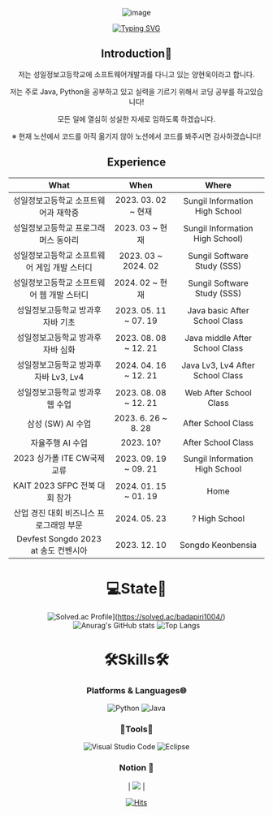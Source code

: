 <div align="center">
  
![image](https://github.com/dbsrjs/dbsrjs/assets/124150775/41c9f88b-8b8f-4efd-9626-e038b753b984)<div align="center">
[![Typing SVG](https://readme-typing-svg.herokuapp.com?font=Chewy&color=337edd&size=100&center=true&vCenter=true&width=500&height=100&lines=%E3%80%80%E3%80%80Hello+world!+%E3%80%80%E3%80%80)](https://git.io/typing-svg)

</a>
</div>

<div align=center>

## Introduction💬<br>
<p>저는 성일정보고등학교에 소프트웨어개발과를 다니고 있는 양현욱이라고 합니다.</p>
<p>저는 주로 Java, Python을 공부하고 있고 실력을 기르기 위해서 코딩 공부를 하고있습니다!</p>
<p>모든 일에 열심히 성실한 자세로 임하도록 하겠습니다.</p>
<p>※ 현재 노션에서 코드를 아직 옮기지 않아 노션에서 코드를 봐주시면 감사하겠습니다!</p>

## Experience
| What | When | Where |
|:--------:|:--------:|:--------:|
| 성일정보고등학교 소프트웨어과 재학중 | 2023. 03. 02 ~ 현재 | Sungil Information High School |
| 성일정보고등학교 프로그래머스 동아리 | 2023. 03 ~ 현재 | Sungil Information High School) |
| 성일정보고등학교 소프트웨어 게임 개발 스터디 | 2023. 03 ~ 2024. 02 | Sungil Software Study (SSS) |
| 성일정보고등학교 소프트웨어 웹 개발 스터디 | 2024. 02 ~ 현재 | Sungil Software Study (SSS) |
| 성일정보고등학교 방과후 자바 기초 | 2023. 05. 11 ~ 07. 19 | Java basic After School Class |
| 성일정보고등학교 방과후 자바 심화 | 2023. 08. 08 ~ 12. 21 | Java middle After School Class |
| 성일정보고등학교 방과후 자바 Lv3, Lv4 | 2024. 04. 16 ~ 12. 21| Java Lv3, Lv4 After School Class |
| 성일정보고등학교 방과후 웹 수업 | 2023. 08. 08 ~ 12. 21 | Web After School Class |
| 삼성 (SW) AI 수업 | 2023. 6. 26 ~ 8. 28 | After School Class |
| 자율주행 AI 수업 | 2023. 10? | After School Class |
| 2023 싱가폴 ITE CW국제교류 | 2023. 09. 19 ~ 09. 21 | Sungil Information High School |
| KAIT 2023 SFPC 전북 대회 참가 | 2024. 01. 15 ~ 01. 19 | Home |
| 산업 경진 대회 비즈니스 프로그래밍 부문 | 2024. 05. 23 | ? High School |
| Devfest Songdo 2023 at 송도 컨벤시아 | 2023. 12. 10 | Songdo Keonbensia |

# 💻State💾<br>
![Solved.ac Profile](http://mazassumnida.wtf/api/v2/generate_badge?boj=badapiri1004)](https://solved.ac/badapiri1004/)
![Anurag's GitHub stats](https://github-readme-stats.vercel.app/api?username=idusnr1117&show_icons=true&theme=radical)
![Top Langs](https://github-readme-stats.vercel.app/api/top-langs/?username=idusnr1117&layout=compact&theme=tokyonight)

# 🛠Skills🛠<br>
### Platforms & Languages🌐
![Python](https://img.shields.io/badge/Python-3776AB.svg?&style=for-the-badge&logo=Python&logoColor=white)
![Java](https://img.shields.io/badge/Java-0B4984.svg?style=for-the-badge&logo=openjdk&logoColor=white)

### 🔧Tools🔨<br>
![Visual Studio Code](https://img.shields.io/badge/Visual%20Studio%20Code-007ACC.svg?&style=for-the-badge&logo=Visual%20Studio%20Code&logoColor=white)
![Eclipse](https://img.shields.io/badge/Eclipse-2C2255.svg?&style=for-the-badge&logo=Eclipse&logocolor=white)
 
### Notion 📄 <br>
| <a href="https://www.notion.so/hyunwook17/847b9bd2042d408e9a1c0575dfd602e6?v=a797762ce7b2400096e3dfee5ec7c299" target="_blank"><img src="https://img.shields.io/badge/양현욱-FFFFFF?style=flat-square&logo=notion&logoColor=black"/></a> |


<div align=center>
 
[![Hits](https://hits.seeyoufarm.com/api/count/incr/badge.svg?url=https%3A%2F%2Fgithub.com%2Fbadapiri&count_bg=%23010101&title_bg=%237C7A7A&icon=&icon_color=%23E7E7E7&title=hits&edge_flat=false)](https://hits.seeyoufarm.com)
</div>
